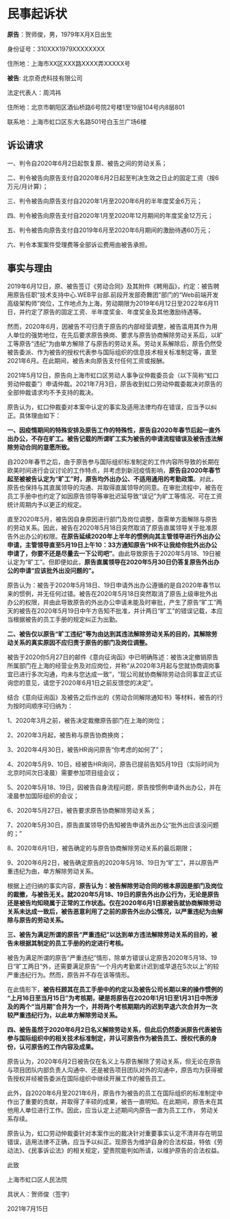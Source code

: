 # 民事起诉状

**原告**：贺师俊，男，1979年X月X日出生

身份证号：310XXX1979XXXXXXXX

住所地：上海市XX区XXX路XXXX弄XXXXX号

**被告**: 北京奇虎科技有限公司

法定代表人：周鸿祎

住所地：北京市朝阳区酒仙桥路6号院2号楼1至19层104号内8层801

联系地：上海市虹口区东大名路501号白玉兰广场6楼

## 诉讼请求

一、判令自2020年6月2日起恢复原、被告之间的劳动关系；

二、判令被告向原告支付自2020年6月2日起至判决生效之日止的固定工资（按6万元/月计算）；

三、判令被告向原告支付自2020年1月至2020年6月的半年度奖金6万元；

四、判令被告向原告支付自2020年1月至2020年12月期间的年度奖金12万元；

五、判令被告向原告支付自2019年6月至2020年6月期间的激励待遇60万元；

六、判令本案案件受理费等全部诉讼费用由被告承担。

## 事实与理由

2019年6月12日，原、被告签订《劳动合同》及其附件《聘用函》，约定：被告聘用原告任职“技术支持中心.WEB平台部.前段开发部奇舞团”部门的“Web前端开发高级架构师”岗位，工作地点为上海，劳动期限为2019年6月12日至2022年6月11日，并约定了原告的固定工资、半年度奖金、年度奖金及其他激励待遇等。

然而，2020年6月，因被告不可归责于原告的内部经营调整，被告滥用其作为用人单位的强势地位，在先后要求原告换岗、要求与原告协商解除劳动关系后，以旷工等原告“违纪”为由单方解除了与原告的劳动关系。劳动关系解除后，原告仍然受被告委派、作为被告的授权代表参与国际组织的信息技术相关标准制定等，直至2021年6月。在此期间，被告未向原告支付任何工资或报酬。

2021年5月12日，原告向上海市虹口区劳动人事争议仲裁委员会（以下简称“虹口劳动仲裁委”）申请仲裁。2021年7月3日，原告收到虹口劳动仲裁委裁决对原告的全部仲裁请求均不予支持的裁决。

原告认为，虹口仲裁委对本案中认定的事实及适用法律均存在错误，应当予以纠正。具体理由如下：

**一、因疫情期间的特殊安排及原告工作的特殊性，原告自2020年春节后起一直外出办公，不存在旷工。被告记载的所谓旷工实为被告的申请流程错误及被告违法解除劳动合同的意愿所致。**

自2020年春节之后，由于原告参与国际组织标准制定的工作内容所导致的长期在欧美时间进行会议讨论的工作特点，并考虑到新冠疫情影响，**原告自2020年春节起至被被告认定为“旷工”时，原告均外出办公、不适用通用的考勤政策**。对此，原告也保持与其直属领导的沟通、并取得直属领导的同意。在审批流程中，被告在员工手册中也约定了如因原告领导等审批迟延导致“误记”为旷工等情况、可在工资统计周期内予以更正的规定。

直至2020年5月，被告因自身原因进行部门及岗位调整，亟需单方面解除与原告的劳动关系。因此，被告在2020年5月18日突然取消了原告直属领导关于批准原告外出办公的权限。**在原告延续2020年上半年的惯例向其主管领导进行外出办公申请，主管领导直至5月19日上午10：33方通知原告“HR不让我给你批外出办公申请了，你要不还是尽量去一下公司吧”**。由此导致原告于2020年5月18、19日被认定为“旷工”。但即便如此，**原告直属领导在2020年5月30日仍答复原告外出办公的申请“应该批外出没问题的”。**

原告认为：被告于2020年5月18日、19日申请外出办公遵循的是自2020年春节以来的惯例，并无任何过错。被告在2020年5月18日突然取消了原告上级审批外出办公的权限，并由此导致原告的外出办公申请未能及时审批，产生了原告“旷工”两天的被告在2020年5月19日中午方告知不批准，并计两日“旷工”的错误记载，本应当根据被告的员工手册的规定纠正为出勤。

**二、被告仅以原告“旷工违纪”等为由达到其违法解除劳动关系的目的，其解除劳动关系的真实原因不应归责于原告的部门及岗位调整。**

被告于2020你5月27日的邮件《意向征询函》中已明确陈述：被告决定撤销原告所属部门在上海的经营业务及对应岗位，并称“从2020年3月起与您就协商调岗事宜已进行多次沟通，均未与您达成一致”，“现公司就协商解除劳动合同事宜正式征询您的意见，请您于2020年6月1日之前反馈您的决定”。

结合《意向征询函》及被告之后作出的《劳动合同解除通知书》等材料，被告的行为按时间顺序可归纳为：

1、2020年3月之前，被告决定裁撤原告部门在上海的岗位；

2、2020年3月起，被告称与原告协商换岗；

3、2020年4月30日，被告HR询问原告“你考虑的如何了”；

4、2020年5月9、10日，经被告HR询问，原告已提前告知5月19日（实际时间为北京时间次日凌晨）需要参加项目组会议；

5、2020年5月18、19日，因被告自身流程问题，原告按惯例申请外出办公，并在凌晨参加国际组织的会议；

6、2020年5月27日，被告要求原告协商解除劳动关系；

7、2020年5月30日，原告直属领导仍告知被告申请外出办公“批外出应该没问题的；”

8、2020年6月1日，被告确定的与原告协商解除劳动关系的最后期限；

9、2020年6月2日，被告确定原告的2020年5月18、19日为“旷工”，并以原告严重违纪为由，单方解除劳动关系。

根据上述归纳的事实内容，**原告认为：被告解除劳动合同的根本原因是部门及岗位的裁撤，与被告无关。就2020年5月18、19日的原告外出办公行为，无论是原告还是被告均知晓属于正常的工作状态。仅在2020年6月1日原被告就协商解除劳动关系未达成一致后，被告恶意利用了之前的原告外出办公情况，以严重违纪为由解除与原告的劳动关系。**

**三、被告为满足所谓的原告“严重违纪”以达到单方违法解除劳动关系的目的，被告未根据其制定的员工手册的约定进行考核。**

被告为满足所谓的原告“严重违纪”情形，除单方错误认定原告2020年5月18、19日“旷工两日”外，还需要满足原告“一个月内考勤累计迟到或早退在5次以上”的较严重违纪行为。然而，原告并不存在该等情形。

在此情形下，**被告枉顾其在员工手册中的约定以及被告公司长期以来的操作惯例的 “上月16日至当月15日”为考核期，硬是将原告在2020年1月1日至1月31日中所涉及的两个“当月期”合并为一个，并将两个考核期期内的迟到早退六次合并为一次较严重违纪行为，以此单方解除劳动关系。**

**四、被告虽然于2020年6月2日名义解除劳动关系，但此后仍然委派原告代表被告参与国际组织中的相关技术标准制定，并认可原告作为被告员工、授权代表的身份，认可原告的工作内容及成果。**

原告认为，2020年6月2日被告仅在名义上与原告解除了劳动关系，但无论在原告与项目团队内部负责人沟通中、还是被告项目团队对外的沟通中，原告均为获得被告授权并经被告委派在国际组织中继续开展工作的被告员工。

此外，自2020年6月至2021年6月，原告作为被告的员工在国际组织的标准制定中作出了重要的贡献，并取得了丰硕的成果，被告一直明知。在此期间，原告未在其他用人单位进行工作。因此，应当认定上述期间内原告一直为员工工作， 劳动关系存续。

原告认为，虹口劳动仲裁委针对本案作出的裁决针对重要事实认定不清并存在明显错误，适用法律不正确，应当予以纠正。现原告为维护自身的合法权益，特依《劳动法》、《民事诉讼法》的相关规定，望贵院能判如所请，以维护原告的合法权益。

此致

上海市虹口区人民法院    

具状人：贺师俊（签字）


2021年7月15日
